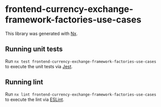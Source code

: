 # frontend-currency-exchange-framework-factories-use-cases

This library was generated with [Nx](https://nx.dev).

## Running unit tests

Run `nx test frontend-currency-exchange-framework-factories-use-cases` to execute the unit tests via [Jest](https://jestjs.io).

## Running lint

Run `nx lint frontend-currency-exchange-framework-factories-use-cases` to execute the lint via [ESLint](https://eslint.org/).
